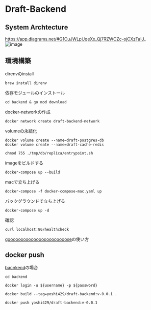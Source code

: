 # Draft-Backend

## System Archtecture

https://app.diagrams.net/#G1CuJWLpUqeXx_Qj7RZWCZc-ojCXzTaIJ_
![image](https://github.com/yoshihiro-shu/draft-backend/assets/84740493/5a6467de-464d-4a8e-a87d-aedbe2d4057a)

## 環境構築

direnvのinstall

```
brew install direnv
```

依存モジュールのインストール

```
cd backend & go mod download
```

docker-networkの作成

```
docker network create draft-backend-network
```

volumeの永続化

```
docker volume create --name=draft-postgres-db
docker volume create --name=draft-cache-redis
```

```
chmod 755 ./tmp/db/replica/entrypoint.sh
```

imageをビルドする

```
docker-compose up --build
```

macで立ち上げる

```
docker-compose -f docker-compose-mac.yaml up
```

バックグラウンドで立ち上げる

```
docker-compose up -d
```

確認

```
curl localhost:80/healthcheck
```

<!--
## Connect to psql

```
psql -h localhost -p 5432 -U postgres -d postgres
```

-->

[gooooooooooooooooooooooose](https://github.com/yoshihiro-shu/draft-backend/tree/main/migrations)の使い方

## docker push

[bacnkend](https://hub.docker.com/repository/docker/yoshi429/draft-backend)の場合

```
cd backend
```

```
docker login -u ${username} -p ${password}
```

```
docker build --tag=yoshi429/draft-backend:v-0.0.1 .
```

```
docker push yoshi429/draft-backend:v-0.0.1
```
